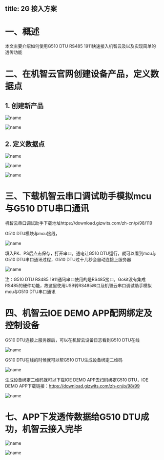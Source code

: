 title: 2G 接入方案
---

# 一、概述

本文主要介绍如何使用G510 DTU RS485 1911快速接入机智云及以及实现简单的透传功能

# 二、在机智云官网创建设备产品，定义数据点

## 1. 创建新产品

![name](/assets/zh-cn/deviceDev/debug/NB_project/NBproject_2.png)

![name](/assets/zh-cn/deviceDev/debug/G510_DTU_RS485_1911/G510_DTU_RS485_1911_3.png)

## 2. 定义数据点

![name](/assets/zh-cn/deviceDev/debug/G510_DTU_RS485_1911/G510_DTU_RS485_1911_4.png)

![name](/assets/zh-cn/deviceDev/debug/G510_DTU_RS485_1911/G510_DTU_RS485_1911_5.png)

![name](/assets/zh-cn/deviceDev/debug/G510_DTU_RS485_1911/G510_DTU_RS485_1911_6.png)

# 三、下载机智云串口调试助手模拟mcu与G510 DTU串口通讯

机智云串口调试助手下载地址https://download.gizwits.com/zh-cn/p/98/119

G510 DTU模块与mcu接线，

![name](/assets/zh-cn/deviceDev/debug/G510_DTU_RS485_1911/G510_DTU_RS485_1911_7.png)

填入PK、PS后点击保存，打开串口，通电让G510 DTU运行，就可以看到mcu与G510 DTU串口通讯过程，G510 DTU过十几秒会自动连接上服务器

![name](/assets/zh-cn/deviceDev/debug/G510_DTU_RS485_1911/G510_DTU_RS485_1911_8.png)

注：G510 DTU RS485 1911通讯串口使用的是RS485接口，Gokit没有集成RS485的硬件功能，故这里使用USB转RS485串口及机智云串口调试助手模拟mcu与G510 DTU串口通讯

# 四、机智云IOE DEMO APP配网绑定及控制设备

G510 DTU连接上服务器后，可以在机智云设备日志看到G510 DTU在线

![name](/assets/zh-cn/deviceDev/debug/G510_DTU_RS485_1911/G510_DTU_RS485_1911_9.png)

G510 DTU在线的时候就可以帮G510 DTU生成设备绑定二维码

![name](/assets/zh-cn/deviceDev/debug/G510_DTU_RS485_1911/G510_DTU_RS485_1911_10.png)

生成设备绑定二维码就可以下载IOE DEMO APP去扫码绑定G510 DTU，IOE DEMO APP下载链接：https://download.gizwits.com/zh-cn/p/98/99

![name](/assets/zh-cn/deviceDev/debug/G510_DTU_RS485_1911/G510_DTU_RS485_1911_11.png)

# 七、APP下发透传数据给G510 DTU成功，机智云接入完毕

![name](/assets/zh-cn/deviceDev/debug/G510_DTU_RS485_1911/G510_DTU_RS485_1911_12.png)

![name](/assets/zh-cn/deviceDev/debug/NB_project/WIFIproject_15.png)

